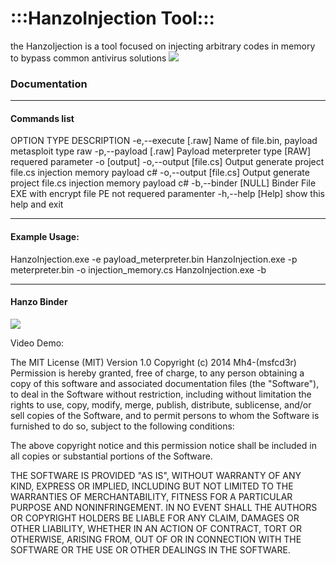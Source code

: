 <h1>:::HanzoInjection Tool:::</h1>
the HanzoIjection is a tool focused on injecting arbitrary codes in memory to bypass common antivirus solutions
<img src="https://dl.dropboxusercontent.com/u/97321327/HanzoInjetion/Screenshot_1.png"> 

<h3>Documentation</h3>

------------------------------------------
<h4><strong>Commands list</strong></h4>

 OPTION        TYPE       DESCRIPTION
-e,--execute  [.raw]      Name of file.bin, payload metasploit type raw
-p,--payload  [.raw]      Payload meterpreter type [RAW]  requered parameter -o [output]
-o,--output   [file.cs]   Output generate project file.cs injection memory payload c#
-o,--output   [file.cs]   Output generate project file.cs injection memory payload c#
-b,--binder   [NULL]      Binder File  EXE  with encrypt file PE not requered paramenter
-h,--help     [Help]      show this help and exit

------------------------------------------

<h4><strong>Example Usage:</strong></h4>

HanzoInjection.exe -e payload_meterpreter.bin
HanzoInjection.exe -p meterpreter.bin -o injection_memory.cs
HanzoInjection.exe -b

------------------------------------------
<h4><strong>Hanzo Binder</strong></h4>
<img src="https://dl.dropboxusercontent.com/u/97321327/HanzoInjetion/Screenshot_2.png"> 

Video Demo: 


The MIT License (MIT)
Version 1.0
Copyright (c) 2014 Mh4-(msfcd3r) 
Permission is hereby granted, free of charge, to any person obtaining a copy of
this software and associated documentation files (the "Software"), to deal in
the Software without restriction, including without limitation the rights to
use, copy, modify, merge, publish, distribute, sublicense, and/or sell copies of
the Software, and to permit persons to whom the Software is furnished to do so,
subject to the following conditions:

The above copyright notice and this permission notice shall be included in all
copies or substantial portions of the Software.

THE SOFTWARE IS PROVIDED "AS IS", WITHOUT WARRANTY OF ANY KIND, EXPRESS OR
IMPLIED, INCLUDING BUT NOT LIMITED TO THE WARRANTIES OF MERCHANTABILITY, FITNESS
FOR A PARTICULAR PURPOSE AND NONINFRINGEMENT. IN NO EVENT SHALL THE AUTHORS OR
COPYRIGHT HOLDERS BE LIABLE FOR ANY CLAIM, DAMAGES OR OTHER LIABILITY, WHETHER
IN AN ACTION OF CONTRACT, TORT OR OTHERWISE, ARISING FROM, OUT OF OR IN
CONNECTION WITH THE SOFTWARE OR THE USE OR OTHER DEALINGS IN THE SOFTWARE.
